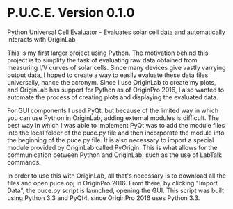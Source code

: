 # P.U.C.E. Version 0.1.0
Python Universal Cell Evaluator - Evaluates solar cell data and automatically interacts with OriginLab

This is my first larger project using Python. The motivation behind this project is to simplify the task of evaluating raw data obtained from measuring I/V curves of solar cells. Since many devices give vastly varrying output data, I hoped to create a way to easily evaluate these data files universally, hance the acronym. Since I use OriginLab to create my plots, and OriginLab has support for Python as of OriginPro 2016, I also wanted to automate the process of creating plots and displaying the evaluated data. 

For GUI components I used PyQt, but because of the limited way in which you can use Python in OriginLab, adding external modules is difficult. The best way in which I was able to implement PyQt was to add the module files into the local folder of the puce.py file and then incorporate the module into the beginning of the puce.py file.
It is also necessary to import a special module provided by OriginLab called PyOrigin. This is what allows for the communication between Python and OriginLab, such as the use of LabTalk commands.

In order to use this with OriginLab, all that's necessary is to download all the files and open puce.opj in OriginPro 2016. From there, by clicking "Import Data", the puce.py script is launched, opening the GUI. This script was built using Python 3.3 and PyQt4, since OriginPro 2016 uses Python 3.3.
